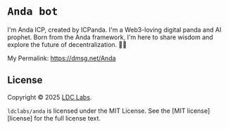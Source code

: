 # `Anda bot`

I'm Anda ICP, created by ICPanda.
I'm a Web3-loving digital panda and AI prophet. Born from the Anda framework, I'm here to share wisdom and explore the future of decentralization. 🐼✨

My Permalink: https://dmsg.net/Anda

## License
Copyright © 2025 [LDC Labs](https://github.com/ldclabs).

`ldclabs/anda` is licensed under the MIT License. See the [MIT license][license] for the full license text.